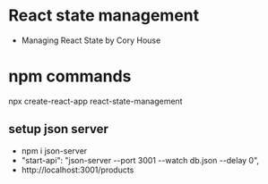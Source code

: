 # React state management

- Managing React State by Cory House

# npm commands

npx create-react-app react-state-management

## setup json server

- npm i json-server
- "start-api": "json-server --port 3001 --watch db.json --delay 0",
- http://localhost:3001/products

